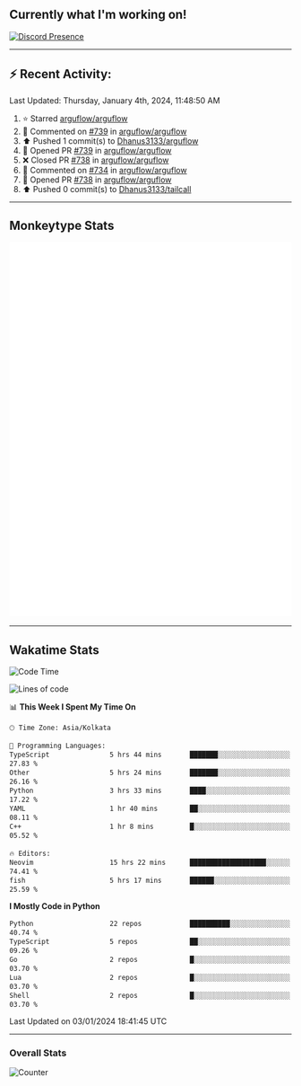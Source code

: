 ## Currently what I'm working on!
[![Discord Presence](https://lanyard.cnrad.dev/api/534981034400284712)](https://discord.com/users/534981034400284712)

---

## :zap: Recent Activity:
<!--RECENT_ACTIVITY:last_update-->
Last Updated: Thursday, January 4th, 2024, 11:48:50 AM
<!--RECENT_ACTIVITY:last_update_end-->
<!--RECENT_ACTIVITY:start-->
1. ⭐ Starred [arguflow/arguflow](https://github.com/arguflow/arguflow)<br>
2. 💬 Commented on [#739](https://github.com/arguflow/arguflow/pull/739#issuecomment-1876321695) in [arguflow/arguflow](https://github.com/arguflow/arguflow)<br>
3. ⬆️ Pushed 1 commit(s) to [Dhanus3133/arguflow](https://github.com/Dhanus3133/arguflow)<br>
4. 💪 Opened PR [#739](https://github.com/arguflow/arguflow/pull/739) in [arguflow/arguflow](https://github.com/arguflow/arguflow)<br>
5. ❌ Closed PR [#738](https://github.com/arguflow/arguflow/pull/738) in [arguflow/arguflow](https://github.com/arguflow/arguflow)<br>
6. 💬 Commented on [#734](https://github.com/arguflow/arguflow/issues/734#issuecomment-1876283795) in [arguflow/arguflow](https://github.com/arguflow/arguflow)<br>
7. 💪 Opened PR [#738](https://github.com/arguflow/arguflow/pull/738) in [arguflow/arguflow](https://github.com/arguflow/arguflow)<br>
8. ⬆️ Pushed 0 commit(s) to [Dhanus3133/tailcall](https://github.com/Dhanus3133/tailcall)<br>
<!--RECENT_ACTIVITY:end-->

---

## Monkeytype Stats
<a href="https://monkeytype.com/profile/dhanus">
  <img src="https://raw.githubusercontent.com/Dhanus3133/Dhanus3133/monkeytype/monkeytype-pb.svg" alt="Monkeytype Profile" />
</a>

---

## Wakatime Stats
<!--START_SECTION:waka-->
![Code Time](http://img.shields.io/badge/Code%20Time-1%2C523%20hrs%2045%20mins-blue)

![Lines of code](https://img.shields.io/badge/From%20Hello%20World%20I%27ve%20Written-4.8%20million%20lines%20of%20code-blue)

📊 **This Week I Spent My Time On** 

```text
🕑︎ Time Zone: Asia/Kolkata

💬 Programming Languages: 
TypeScript               5 hrs 44 mins       ███████░░░░░░░░░░░░░░░░░░   27.83 % 
Other                    5 hrs 24 mins       ███████░░░░░░░░░░░░░░░░░░   26.16 % 
Python                   3 hrs 33 mins       ████░░░░░░░░░░░░░░░░░░░░░   17.22 % 
YAML                     1 hr 40 mins        ██░░░░░░░░░░░░░░░░░░░░░░░   08.11 % 
C++                      1 hr 8 mins         █░░░░░░░░░░░░░░░░░░░░░░░░   05.52 % 

🔥 Editors: 
Neovim                   15 hrs 22 mins      ███████████████████░░░░░░   74.41 % 
fish                     5 hrs 17 mins       ██████░░░░░░░░░░░░░░░░░░░   25.59 % 
```

**I Mostly Code in Python** 

```text
Python                   22 repos            ██████████░░░░░░░░░░░░░░░   40.74 % 
TypeScript               5 repos             ██░░░░░░░░░░░░░░░░░░░░░░░   09.26 % 
Go                       2 repos             █░░░░░░░░░░░░░░░░░░░░░░░░   03.70 % 
Lua                      2 repos             █░░░░░░░░░░░░░░░░░░░░░░░░   03.70 % 
Shell                    2 repos             █░░░░░░░░░░░░░░░░░░░░░░░░   03.70 % 
```




 Last Updated on 03/01/2024 18:41:45 UTC
<!--END_SECTION:waka-->
---

### Overall Stats

<img src="https://moe-counter.glitch.me/get/@Dhanus3133?theme=asoul" alt="Counter" />
